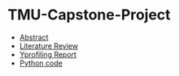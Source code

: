 # TMU-Capstone-Project

- [Abstract](Abstract%20final.pdf)
- [Literature Review](Literature%20review%20final.pdf)
- [Yprofiling Report](Yprofiling%20Report.pdf)
- [Python code](CIND820_Nehal's_project_Diabetes_datasetfinal.ipynb)





